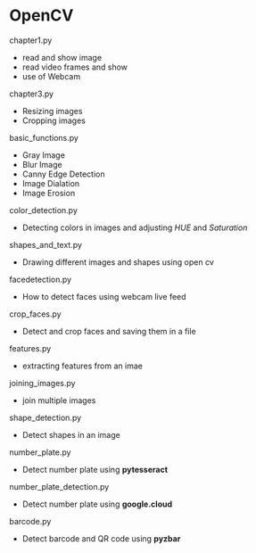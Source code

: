 # OpenCV

chapter1.py
 * read and show image
 * read video frames and show
 * use of Webcam

chapter3.py
  * Resizing images
  * Cropping images

basic_functions.py
 * Gray Image
 * Blur Image
 * Canny Edge Detection
 * Image Dialation
 * Image Erosion 

color_detection.py
  * Detecting colors in images and adjusting *HUE* and *Saturation* 
  
shapes_and_text.py
  * Drawing different images and shapes using open cv

facedetection.py
  * How to detect faces using webcam live feed 
 
crop_faces.py
 * Detect and crop faces and saving them in a file
 
features.py
 * extracting features from an imae
 
joining_images.py
  * join multiple images 
 
shape_detection.py
  * Detect shapes in an image
 
 
number_plate.py 
  * Detect number plate using **pytesseract**

number_plate_detection.py
  * Detect number plate using **google.cloud**

barcode.py
  * Detect barcode and QR code using **pyzbar**
  
  
  
